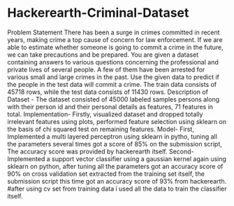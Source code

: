 # Hackerearth-Criminal-Dataset
Problem Statement There has been a surge in crimes committed in recent years, making crime a top cause of concern for law enforcement. If we are able to estimate whether someone is going to commit a crime in the future, we can take precautions and be prepared. You are given a dataset containing answers to various questions concerning the professional and private lives of several people. A few of them have been arrested for various small and large crimes in the past. Use the given data to predict if the people in the test data will commit a crime. The train data consists of 45718 rows, while the test data consists of 11430 rows.
Description of Dataset - 
The dataset consisted of 45000 labeled samples persons along with their person id and their personal details as features, 71 features in total.
Implementation-
Firstly, visualized dataset and dropped totally irrelevant features using plots, performed feature selection using sklearn on the basis of chi squared test on remaining features.
Model- First, Implemented a multi layered perceptron using sklearn in pytho, tuning all the parameters several times got a score of 85% on the submission script, The accuracy score was provided by hackerearth itself.
Second- Implemented a support vector classifier using a gaussian kernel again using sklearn on python, after tuning all the parameters got an accuracy score of 90% on cross validation set extracted from the training set itself, the submission script this time got an accuracy score of 93% from hackerearth.
#after using cv set from training data i used all the data to train the classifier itself.
